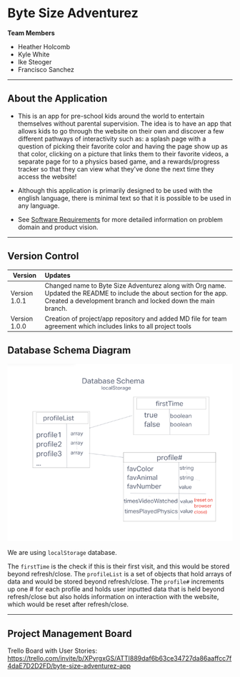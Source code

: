 # Byte Size Adventurez

**Team Members**

* Heather Holcomb
* Kyle White
* Ike Steoger
* Francisco Sanchez

***

## About the Application

- This is an app for pre-school kids around the world to entertain themselves without parental supervision. The idea is to have an app that allows kids to go through the website on their own and discover a few different pathways of interactivity such as: a splash page with a question of picking their favorite color and having the page show up as that color, clicking on a picture that links them to their favorite videos, a separate page for to a physics based game, and a rewards/progress tracker so that they can view what they've done the next time they access the website! 

- Although this application is primarily designed to be used with the english language, there is minimal text so that it is possible to be used in any language.

- See [Software Requirements](requirements.md) for more detailed information on problem domain and product vision. 

***

## Version Control 

| Version | Updates |
| ------- | :------ |
| Version 1.0.1 |   Changed name to Byte Size Adventurez along with Org name. Updated the README to include the about section for the app. Created a development branch and locked down the main branch. | 
|Version 1.0.0 | Creation of project/app repository and added MD file for team agreement which includes links to all project tools | 

## Database Schema Diagram

![Database Schema Diagram](img/DatabaseSchema.png)

We are using `localStorage` database.

The `firstTime` is the check if this is their first visit, and this would be stored beyond refresh/close. The `profileList` is a set of objects that hold arrays of data and would be stored beyond refresh/close. The `profile#` increments up one # for each profile and holds user inputted data that is held beyond refresh/close but also holds information on interaction with the website, which would be reset after refresh/close.


***

## Project Management Board

Trello Board with User Stories: https://trello.com/invite/b/XPyrgxGS/ATTI889daf6b63ce34727da86aaffcc7f4daE7D2D2FD/byte-size-adventurez-app 


